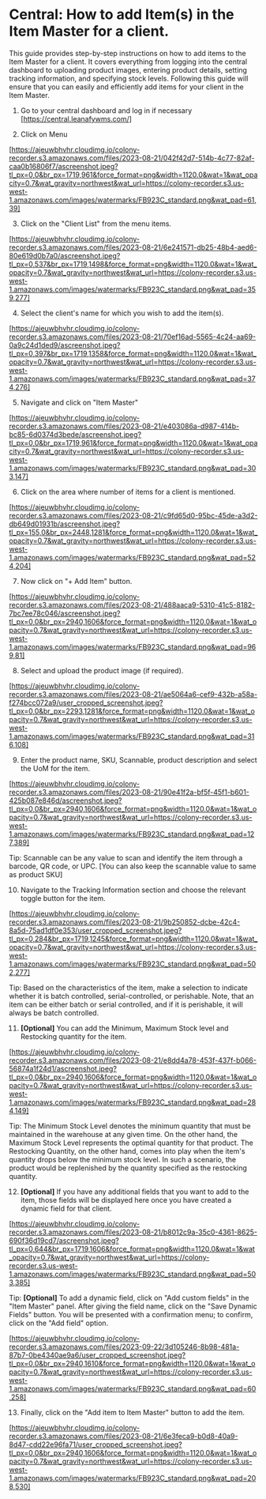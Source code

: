 # Central: How to add Item(s) in the Item Master for a client.

This guide provides step-by-step instructions on how to add items to the Item Master for a client. It covers everything from logging into the central dashboard to uploading product images, entering product details, setting tracking information, and specifying stock levels. Following this guide will ensure that you can easily and efficiently add items for your client in the Item Master.

1. Go to your central dashboard and log in if necessary [https://central.leanafywms.com/]


2. Click on Menu

[https://ajeuwbhvhr.cloudimg.io/colony-recorder.s3.amazonaws.com/files/2023-08-21/042f42d7-514b-4c77-82af-caa0b16806f7/ascreenshot.jpeg?tl_px=0,0&br_px=1719,961&force_format=png&width=1120.0&wat=1&wat_opacity=0.7&wat_gravity=northwest&wat_url=https://colony-recorder.s3.us-west-1.amazonaws.com/images/watermarks/FB923C_standard.png&wat_pad=61,39]


3. Click on the "Client List" from the menu items.

[https://ajeuwbhvhr.cloudimg.io/colony-recorder.s3.amazonaws.com/files/2023-08-21/6e241571-db25-48b4-aed6-80e619d0b7a0/ascreenshot.jpeg?tl_px=0,537&br_px=1719,1498&force_format=png&width=1120.0&wat=1&wat_opacity=0.7&wat_gravity=northwest&wat_url=https://colony-recorder.s3.us-west-1.amazonaws.com/images/watermarks/FB923C_standard.png&wat_pad=359,277]


4. Select the client's name for which you wish to add the item(s).


[https://ajeuwbhvhr.cloudimg.io/colony-recorder.s3.amazonaws.com/files/2023-08-21/70ef16ad-5565-4c24-aa69-0a9c24d1ded9/ascreenshot.jpeg?tl_px=0,397&br_px=1719,1358&force_format=png&width=1120.0&wat=1&wat_opacity=0.7&wat_gravity=northwest&wat_url=https://colony-recorder.s3.us-west-1.amazonaws.com/images/watermarks/FB923C_standard.png&wat_pad=374,276]


5. Navigate and click on "Item Master"

[https://ajeuwbhvhr.cloudimg.io/colony-recorder.s3.amazonaws.com/files/2023-08-21/e403086a-d987-414b-bc85-6d0374d3bede/ascreenshot.jpeg?tl_px=0,0&br_px=1719,961&force_format=png&width=1120.0&wat=1&wat_opacity=0.7&wat_gravity=northwest&wat_url=https://colony-recorder.s3.us-west-1.amazonaws.com/images/watermarks/FB923C_standard.png&wat_pad=303,147]


6. Click on the area where number of items for a client is mentioned.

[https://ajeuwbhvhr.cloudimg.io/colony-recorder.s3.amazonaws.com/files/2023-08-21/c9fd65d0-95bc-45de-a3d2-db649d01931b/ascreenshot.jpeg?tl_px=155,0&br_px=2448,1281&force_format=png&width=1120.0&wat=1&wat_opacity=0.7&wat_gravity=northwest&wat_url=https://colony-recorder.s3.us-west-1.amazonaws.com/images/watermarks/FB923C_standard.png&wat_pad=524,204]


7. Now click on "+ Add Item" button.

[https://ajeuwbhvhr.cloudimg.io/colony-recorder.s3.amazonaws.com/files/2023-08-21/488aaca9-5310-41c5-8182-7bc7ee78c046/ascreenshot.jpeg?tl_px=0,0&br_px=2940,1606&force_format=png&width=1120.0&wat=1&wat_opacity=0.7&wat_gravity=northwest&wat_url=https://colony-recorder.s3.us-west-1.amazonaws.com/images/watermarks/FB923C_standard.png&wat_pad=969,81]


8. Select and upload the product image (if required).

[https://ajeuwbhvhr.cloudimg.io/colony-recorder.s3.amazonaws.com/files/2023-08-21/ae5064a6-cef9-432b-a58a-f274bcc072a9/user_cropped_screenshot.jpeg?tl_px=0,0&br_px=2293,1281&force_format=png&width=1120.0&wat=1&wat_opacity=0.7&wat_gravity=northwest&wat_url=https://colony-recorder.s3.us-west-1.amazonaws.com/images/watermarks/FB923C_standard.png&wat_pad=316,108]


9. Enter the product name, SKU, Scannable, product description and select the UoM for the item. 

[https://ajeuwbhvhr.cloudimg.io/colony-recorder.s3.amazonaws.com/files/2023-08-21/90e41f2a-bf5f-45f1-b601-425b087e846d/ascreenshot.jpeg?tl_px=0,0&br_px=2940,1606&force_format=png&width=1120.0&wat=1&wat_opacity=0.7&wat_gravity=northwest&wat_url=https://colony-recorder.s3.us-west-1.amazonaws.com/images/watermarks/FB923C_standard.png&wat_pad=127,389]


Tip: Scannable can be any value to scan and identify the item through a barcode, QR code, or UPC. [You can also keep the scannable value to same as product SKU]


10. Navigate to the Tracking Information section and choose the relevant toggle button for the item.

[https://ajeuwbhvhr.cloudimg.io/colony-recorder.s3.amazonaws.com/files/2023-08-21/9b250852-dcbe-42c4-8a5d-75ad1df0e353/user_cropped_screenshot.jpeg?tl_px=0,284&br_px=1719,1245&force_format=png&width=1120.0&wat=1&wat_opacity=0.7&wat_gravity=northwest&wat_url=https://colony-recorder.s3.us-west-1.amazonaws.com/images/watermarks/FB923C_standard.png&wat_pad=502,277]


Tip: Based on the characteristics of the item, make a selection to indicate whether it is batch controlled, serial-controlled, or perishable. Note, that an item can be either batch or serial controlled, and if it is perishable, it will always be batch controlled.


11. **[Optional]** You can add the Minimum, Maximum Stock level and Restocking quantity for the item.

[https://ajeuwbhvhr.cloudimg.io/colony-recorder.s3.amazonaws.com/files/2023-08-21/e8dd4a78-453f-437f-b066-56874a1f24d1/ascreenshot.jpeg?tl_px=0,0&br_px=2940,1606&force_format=png&width=1120.0&wat=1&wat_opacity=0.7&wat_gravity=northwest&wat_url=https://colony-recorder.s3.us-west-1.amazonaws.com/images/watermarks/FB923C_standard.png&wat_pad=284,149]


Tip: The Minimum Stock Level denotes the minimum quantity that must be maintained in the warehouse at any given time. On the other hand, the Maximum Stock Level represents the optimal quantity for that product. The Restocking Quantity, on the other hand, comes into play when the item's quantity drops below the minimum stock level. In such a scenario, the product would be replenished by the quantity specified as the restocking quantity.


12. **[Optional]** If you have any additional fields that you want to add to the item, those fields will be displayed here once you have created a dynamic field for that client.

[https://ajeuwbhvhr.cloudimg.io/colony-recorder.s3.amazonaws.com/files/2023-08-21/b8012c9a-35c0-4361-8625-690f36d19cd7/ascreenshot.jpeg?tl_px=0,644&br_px=1719,1606&force_format=png&width=1120.0&wat=1&wat_opacity=0.7&wat_gravity=northwest&wat_url=https://colony-recorder.s3.us-west-1.amazonaws.com/images/watermarks/FB923C_standard.png&wat_pad=503,385]


Tip: **[Optional]** To add a dynamic field, click on "Add custom fields" in the "Item Master" panel. After giving the field name, click on the "Save Dynamic Fields" button. You will be presented with a confirmation menu; to confirm, click on the "Add field" option.

[https://ajeuwbhvhr.cloudimg.io/colony-recorder.s3.amazonaws.com/files/2023-09-22/3d105246-8b98-481a-87b7-0be4340ae9a6/user_cropped_screenshot.jpeg?tl_px=0,0&br_px=2940,1610&force_format=png&width=1120.0&wat=1&wat_opacity=0.7&wat_gravity=northwest&wat_url=https://colony-recorder.s3.us-west-1.amazonaws.com/images/watermarks/FB923C_standard.png&wat_pad=60,258]


13. Finally, click on the "Add item to Item Master" button to add the item.

[https://ajeuwbhvhr.cloudimg.io/colony-recorder.s3.amazonaws.com/files/2023-08-21/6e3feca9-b0d8-40a9-8d47-cdd22e96fa71/user_cropped_screenshot.jpeg?tl_px=0,0&br_px=2940,1606&force_format=png&width=1120.0&wat=1&wat_opacity=0.7&wat_gravity=northwest&wat_url=https://colony-recorder.s3.us-west-1.amazonaws.com/images/watermarks/FB923C_standard.png&wat_pad=208,530]
